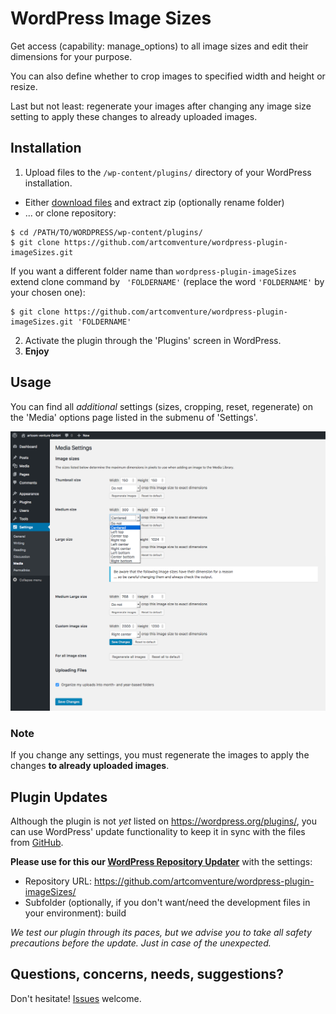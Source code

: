 # WordPress Image Sizes

Get access (capability: manage_options) to all image sizes and edit their dimensions for your purpose.

You can also define whether to crop images to specified width and height or resize.

Last but not least: regenerate your images after changing any image size setting to apply these changes to already uploaded images.

## Installation

1. Upload files to the `/wp-content/plugins/` directory of your WordPress installation.
  * Either [download files](https://github.com/artcomventure/wordpress-plugin-imageSizes/archive/refs/heads/1.3.5.zip) and extract zip (optionally rename folder)
  * ... or clone repository:
  ```
  $ cd /PATH/TO/WORDPRESS/wp-content/plugins/
  $ git clone https://github.com/artcomventure/wordpress-plugin-imageSizes.git
  ```
  If you want a different folder name than `wordpress-plugin-imageSizes` extend clone command by ` 'FOLDERNAME'` (replace the word `'FOLDERNAME'` by your chosen one):
  ```
  $ git clone https://github.com/artcomventure/wordpress-plugin-imageSizes.git 'FOLDERNAME'
  ```
2. Activate the plugin through the 'Plugins' screen in WordPress.
3. **Enjoy**

## Usage

You can find all _additional_ settings (sizes, cropping, reset, regenerate) on the 'Media' options page listed in the submenu of 'Settings'.

![image](assets/screenshot-1.png)

### Note

If you change any settings, you must regenerate the images to apply the changes **to already uploaded images**.

## Plugin Updates

Although the plugin is not _yet_ listed on https://wordpress.org/plugins/, you can use WordPress' update functionality to keep it in sync with the files from [GitHub](https://github.com/artcomventure/wordpress-plugin-imageSizes/tree/1.3.5).

**Please use for this our [WordPress Repository Updater](https://github.com/artcomventure/wordpress-plugin-repoUpdater)** with the settings:

* Repository URL: https://github.com/artcomventure/wordpress-plugin-imageSizes/
* Subfolder (optionally, if you don't want/need the development files in your environment): build

_We test our plugin through its paces, but we advise you to take all safety precautions before the update. Just in case of the unexpected._

## Questions, concerns, needs, suggestions?

Don't hesitate! [Issues](https://github.com/artcomventure/wordpress-plugin-imageSizes/issues) welcome.
